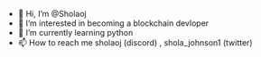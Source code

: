 - 👋 Hi, I’m @Sholaoj
- 👀 I’m interested in becoming a blockchain devloper
- 🌱 I’m currently learning python
- 📫 How to reach me sholaoj (discord) , shola_johnson1 (twitter) 

<!---
Sholaoj/Sholaoj is a ✨ special ✨ repository because its `README.md` (this file) appears on your GitHub profile.
You can click the Preview link to take a look at your changes.
--->
